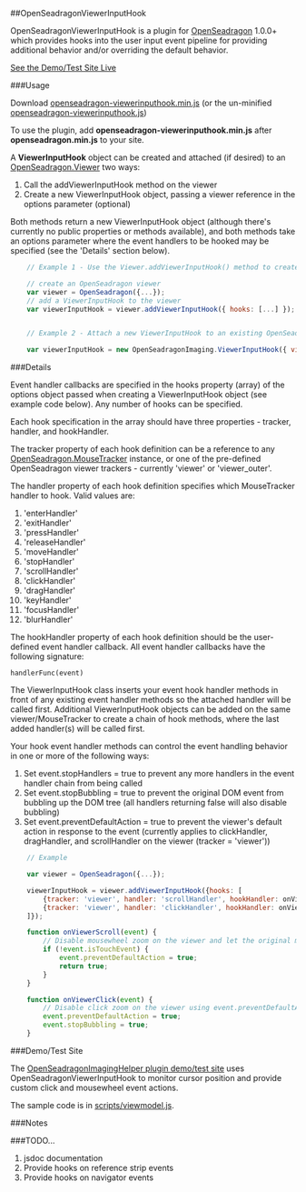 ##OpenSeadragonViewerInputHook

OpenSeadragonViewerInputHook is a plugin for [OpenSeadragon](https://github.com/openseadragon/openseadragon) 1.0.0+
which provides hooks into the user input event pipeline for providing additional behavior and/or
overriding the default behavior.

[See the Demo/Test Site Live](http://msalsbery.github.io/openseadragonimaginghelper/index.html)

###Usage

Download [openseadragon-viewerinputhook.min.js](http://msalsbery.github.io/builds/openseadragonimaging/openseadragon-viewerinputhook.min.js) (or the un-minified [openseadragon-viewerinputhook.js](http://msalsbery.github.io/builds/openseadragonimaging/openseadragon-viewerinputhook.js))

To use the plugin, add **openseadragon-viewerinputhook.min.js** after **openseadragon.min.js** to your site.

A **ViewerInputHook** object can be created and attached (if desired) to an [OpenSeadragon.Viewer](http://openseadragon.github.io/docs/OpenSeadragon.Viewer.html) two ways:


1. Call the addViewerInputHook method on the viewer
2. Create a new ViewerInputHook object, passing a viewer reference in the options parameter (optional)

Both methods return a new ViewerInputHook object (although there's currently no public properties or methods available), and
both methods take an options parameter where the event handlers to be hooked may be specified (see the 'Details' section below).

```javascript
    // Example 1 - Use the Viewer.addViewerInputHook() method to create a ViewerInputHook

    // create an OpenSeadragon viewer
    var viewer = OpenSeadragon({...});
    // add a ViewerInputHook to the viewer
    var viewerInputHook = viewer.addViewerInputHook({ hooks: [...] });


    // Example 2 - Attach a new ViewerInputHook to an existing OpenSeadragon.Viewer

    var viewerInputHook = new OpenSeadragonImaging.ViewerInputHook({ viewer: existingviewer, hooks: [...] });
```

###Details

Event handler callbacks are specified in the hooks property (array) of the options object passed when creating a ViewerInputHook object (see example code below).
Any number of hooks can be specified.

Each hook specification in the array should have three properties - tracker, handler, and hookHandler.

The tracker property of each hook definition can be a reference to any [OpenSeadragon.MouseTracker](http://openseadragon.github.io/docs/OpenSeadragon.MouseTracker.html) instance, 
or one of the pre-defined OpenSeadragon viewer trackers - currently 'viewer' or 'viewer_outer'.

The handler property of each hook definition specifies which MouseTracker handler to hook.
Valid values are:


1. 'enterHandler'
2. 'exitHandler'
3. 'pressHandler'
4. 'releaseHandler'
5. 'moveHandler'
6. 'stopHandler'
7. 'scrollHandler'
8. 'clickHandler'
9. 'dragHandler'
10. 'keyHandler'
11. 'focusHandler'
12. 'blurHandler'

The hookHandler property of each hook definition should be the user-defined event handler callback.  All event handler callbacks have the following signature:

    handlerFunc(event)

The ViewerInputHook class inserts your event hook handler methods in front of any existing event handler methods
so the attached handler will be called first. Additional ViewerInputHook objects can be added on the same viewer/MouseTracker to create a chain of hook methods, 
where the last added handler(s) will be called first.

Your hook event handler methods can control the event handling behavior in one or more of the following ways:


1. Set event.stopHandlers = true to prevent any more handlers in the event handler chain from being called
2. Set event.stopBubbling = true to prevent the original DOM event from bubbling up the DOM tree (all handlers returning false will also disable bubbling)
3. Set event.preventDefaultAction = true to prevent the viewer's default action in response to the event (currently applies to clickHandler, dragHandler, and scrollHandler on the viewer (tracker = 'viewer'))

```javascript
    // Example

    var viewer = OpenSeadragon({...});

    viewerInputHook = viewer.addViewerInputHook({hooks: [
        {tracker: 'viewer', handler: 'scrollHandler', hookHandler: onViewerScroll},
        {tracker: 'viewer', handler: 'clickHandler', hookHandler: onViewerClick}
    ]});

    function onViewerScroll(event) {
        // Disable mousewheel zoom on the viewer and let the original mousewheel events bubble
        if (!event.isTouchEvent) {
            event.preventDefaultAction = true;
            return true;
        }
    }

    function onViewerClick(event) {
        // Disable click zoom on the viewer using event.preventDefaultAction
        event.preventDefaultAction = true;
        event.stopBubbling = true;
    }
```

###Demo/Test Site

The [OpenSeadragonImagingHelper plugin demo/test site](https://github.com/msalsbery/OpenSeadragonImagingHelper) uses 
OpenSeadragonViewerInputHook to monitor cursor position and provide custom click and mousewheel event actions.

The sample code is in [scripts/viewmodel.js](http://msalsbery.github.io/openseadragonimaginghelper/scripts/viewmodel.js).  

###Notes

###TODO...


1. jsdoc documentation
2. Provide hooks on reference strip events
3. Provide hooks on navigator events
